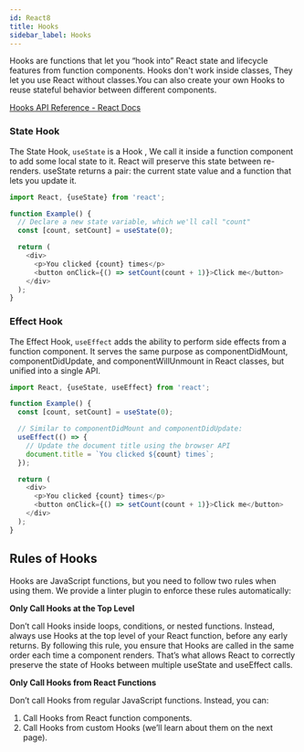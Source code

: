 ```yaml
---
id: React8
title: Hooks
sidebar_label: Hooks
---
```


Hooks are functions that let you “hook into” React state and lifecycle features from function components. Hooks don't work inside classes, They let you use React without classes.You can also create your own Hooks to reuse stateful behavior between different components.

[Hooks API Reference - React Docs](https://reactjs.org/docs/hooks-reference.html)

### State Hook

The State Hook, `useState` is a Hook , We call it inside a function component to add some local state to it. React will preserve this state between re-renders. useState returns a pair: the current state value and a function that lets you update it.

```js
import React, {useState} from 'react';

function Example() {
  // Declare a new state variable, which we'll call "count"
  const [count, setCount] = useState(0);

  return (
    <div>
      <p>You clicked {count} times</p>
      <button onClick={() => setCount(count + 1)}>Click me</button>
    </div>
  );
}
```

### Effect Hook

The Effect Hook, `useEffect` adds the ability to perform side effects from a function component. It serves the same purpose as componentDidMount, componentDidUpdate, and componentWillUnmount in React classes, but unified into a single API.

```js
import React, {useState, useEffect} from 'react';

function Example() {
  const [count, setCount] = useState(0);

  // Similar to componentDidMount and componentDidUpdate:
  useEffect(() => {
    // Update the document title using the browser API
    document.title = `You clicked ${count} times`;
  });

  return (
    <div>
      <p>You clicked {count} times</p>
      <button onClick={() => setCount(count + 1)}>Click me</button>
    </div>
  );
}
```

## Rules of Hooks

Hooks are JavaScript functions, but you need to follow two rules when using them. We provide a linter plugin to enforce these rules automatically:

**Only Call Hooks at the Top Level**

Don’t call Hooks inside loops, conditions, or nested functions. Instead, always use Hooks at the top level of your React function, before any early returns. By following this rule, you ensure that Hooks are called in the same order each time a component renders. That’s what allows React to correctly preserve the state of Hooks between multiple useState and useEffect calls.

**Only Call Hooks from React Functions**

Don’t call Hooks from regular JavaScript functions. Instead, you can:

1. Call Hooks from React function components.
2. Call Hooks from custom Hooks (we’ll learn about them on the next page).
